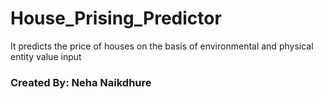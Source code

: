 # House_Prising_Predictor
 It predicts the price of houses on the basis of environmental and physical entity value input 
<h3>Created By: Neha Naikdhure</h3>
